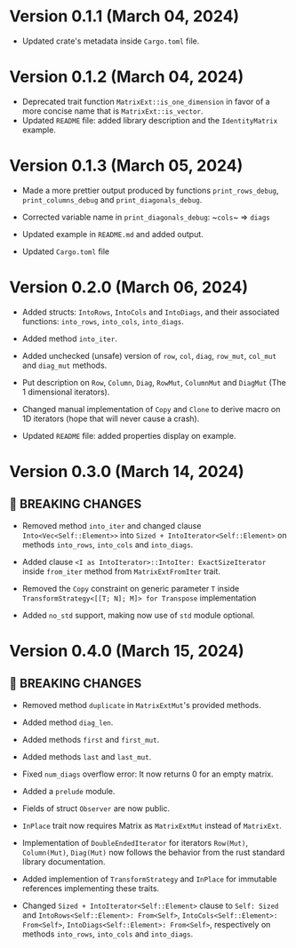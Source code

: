 # Version 0.1.1 (March 04, 2024)

* Updated crate's metadata inside `Cargo.toml` file.

# Version 0.1.2 (March 04, 2024)

* Deprecated trait function `MatrixExt::is_one_dimension` in favor of a more concise name that is `MatrixExt::is_vector`.
* Updated `README` file: added library description and the `IdentityMatrix` example.

# Version 0.1.3 (March 05, 2024)

* Made a more prettier output produced by functions `print_rows_debug`, `print_columns_debug` and `print_diagonals_debug`.

* Corrected variable name in `print_diagonals_debug`: ~`cols`~ => `diags`

* Updated example in `README.md` and added output.

* Updated `Cargo.toml` file


# Version 0.2.0 (March 06, 2024)

* Added structs: `IntoRows`, `IntoCols` and `IntoDiags`, and their associated functions: `into_rows`, `into_cols`, `into_diags`.

* Added method `into_iter`.

* Added unchecked (unsafe) version of `row`, `col`, `diag`, `row_mut`, `col_mut` and `diag_mut` methods.

* Put description on `Row`, `Column`, `Diag`, `RowMut`, `ColumnMut` and `DiagMut` (The 1 dimensional iterators).

* Changed manual implementation of `Copy` and `Clone` to derive macro on 1D iterators (hope that will never cause a crash).

* Updated `README` file: added properties display on example.


# Version 0.3.0 (March 14, 2024) 

## 🚨 **BREAKING CHANGES**

* Removed method `into_iter` and changed clause `Into<Vec<Self::Element>>` into `Sized + IntoIterator<Self::Element>` on methods `into_rows`, `into_cols` and `into_diags`.

* Added clause `<I as IntoIterator>::IntoIter: ExactSizeIterator` inside `from_iter` method from `MatrixExtFromIter` trait.

* Removed the `Copy` constraint on generic parameter `T` inside `TransformStrategy<[[T; N]; M]> for Transpose` implementation

* Added `no_std` support, making now use of `std` module optional.


# Version 0.4.0 (March 15, 2024) 

## 🚨 **BREAKING CHANGES**

* Removed method `duplicate` in `MatrixExtMut`'s provided methods.

* Added method `diag_len`.

* Added methods `first` and `first_mut`.

* Added methods `last` and `last_mut`.

* Fixed `num_diags` overflow error: It now returns 0 for an empty matrix.

* Added a `prelude` module.

* Fields of struct `Observer` are now public.

* `InPlace` trait now requires Matrix as `MatrixExtMut` instead of `MatrixExt`.

* Implementation of `DoubleEndedIterator` for iterators `Row(Mut)`, `Column(Mut)`, `Diag(Mut)` now follows the behavior from the rust standard library documentation.

* Added implemention of `TransformStrategy` and `InPlace` for immutable references implementing these traits.

* Changed `Sized + IntoIterator<Self::Element>` clause to `Self: Sized` and `IntoRows<Self::Element>: From<Self>`, `IntoCols<Self::Element>: From<Self>`, `IntoDiags<Self::Element>: From<Self>`, respectively on methods `into_rows`, `into_cols` and `into_diags`.
